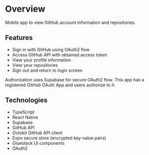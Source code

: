# Overview

Mobile app to view GitHub account information and repositories.

## Features

- Sign in with GitHub using OAuth2 flow
- Access GitHub API with obtained access token
- View your profile information
- View your repositories
- Sign out and return to login screen

Authorization uses Supabase for secure OAuth2 flow. This app has a registered GitHub OAuth App and users authorize to it.

## Technologies

- TypeScript
- React Native
- Supabase
- GitHub API
- Octokit GitHub API client
- Expo secure store (encrypted key-value pairs)
- Gluestack UI components
- OAuth2
